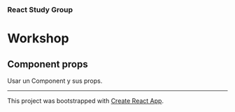 ### React Study Group

# Workshop

## Component props

Usar un Component y sus props.

---

This project was bootstrapped with [Create React App](https://github.com/facebookincubator/create-react-app).